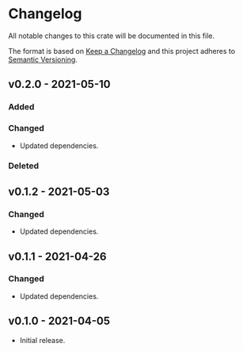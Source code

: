 # Changelog

All notable changes to this crate will be documented in this file.

The format is based on [Keep a Changelog](http://keepachangelog.com/en/1.0.0/)
and this project adheres to [Semantic Versioning](https://semver.org/spec/v2.0.0.html).

## v0.2.0 - 2021-05-10
### Added
### Changed
- Updated dependencies.
### Deleted

## v0.1.2 - 2021-05-03
### Changed
- Updated dependencies.

## v0.1.1 - 2021-04-26
### Changed
- Updated dependencies.

## v0.1.0 - 2021-04-05

- Initial release.
